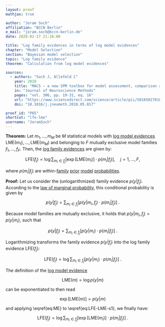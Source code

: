 ```yaml
---
layout: proof
mathjax: true

author: "Joram Soch"
affiliation: "BCCN Berlin"
e_mail: "joram.soch@bccn-berlin.de"
date: 2020-02-27 21:16:00

title: "Log family evidences in terms of log model evidences"
chapter: "Model Selection"
section: "Bayesian model selection"
topic: "Log family evidence"
theorem: "Calculation from log model evidences"

sources:
  - authors: "Soch J, Allefeld C"
    year: 2018
    title: "MACS – a new SPM toolbox for model assessment, comparison and selection"
    in: "Journal of Neuroscience Methods"
    pages: "vol. 306, pp. 19-31, eq. 16"
    url: "https://www.sciencedirect.com/science/article/pii/S0165027018301468"
    doi: "10.1016/j.jneumeth.2018.05.017"

proof_id: "P65"
shortcut: "lfe-lme"
username: "JoramSoch"
---
```



**Theorem:** Let $m_1, \ldots, m_M$ be $M$ statistical models with [log model evidences](/D/lme) $\mathrm{LME}(m_1), \ldots, \mathrm{LME}(m_M)$ and belonging to $F$ mutually exclusive model families $f_1, \ldots, f_F$. Then, the [log family evidences](/D/lfe) are given by:

$$ \label{eq:LFE-LME}
\mathrm{LFE}(f_j) = \log \sum_{m_i \in f_j} \left[ \exp[\mathrm{LME}(m_i)] \cdot p(m_i|f_j) \right], \quad j = 1, \ldots, F,
$$

where $p(m_i \vert f_j)$ are within-[family](/D/lfe) [prior](/D/prior) [model](/D/gm) [probabilities](/D/prob).


**Proof:** Let us consider the (unlogarithmized) family evidence $p(y \vert f_j)$. According to the [law of marginal probability](/D/prob-marg), this conditional probability is given by

$$ \label{eq:FE-ME-s1}
p(y|f_j) = \sum_{m_i \in f_j} \left[ p(y|m_i,f_j) \cdot p(m_i|f_j) \right] \; .
$$

Because model families are mutually exclusive, it holds that $p(y \vert m_i,f_j) = p(y \vert m_i)$, such that

$$ \label{eq:FE-ME-s2}
p(y|f_j) = \sum_{m_i \in f_j} \left[ p(y|m_i) \cdot p(m_i|f_j) \right] \; .
$$

Logarithmizing transforms the family evidence $p(y \vert f_j)$ into the log family evidence $\mathrm{LFE}(f_j)$:

$$ \label{eq:LFE-LME-s1}
\mathrm{LFE}(f_j) = \log \sum_{m_i \in f_j} \left[ p(y|m_i) \cdot p(m_i|f_j) \right] \; .
$$

The definition of the [log model evidence](/D/lme)

$$ \label{eq:LME}
\mathrm{LME}(m) = \log p(y|m)
$$

can be exponentiated to then read

$$ \label{eq:ME}
\exp\left[ \mathrm{LME}(m) \right] = p(y|m)
$$

and applying \eqref{eq:ME} to \eqref{eq:LFE-LME-s1}, we finally have:

$$ \label{eq:LFE-LME-s2}
\mathrm{LFE}(f_j) = \log \sum_{m_i \in f_j} \left[ \exp[\mathrm{LME}(m_i)] \cdot p(m_i|f_j) \right] \; .
$$